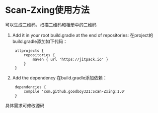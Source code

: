 
# Scan-Zxing使用方法
可以生成二维码，扫描二维码和相册中的二维码


1. Add it in your root build.gradle at the end of repositories:
在project的build.gradle添加如下代码：	

		allprojects {
			repositories {
				maven { url 'https://jitpack.io' }
			}
		}

2. Add the dependency
在build.gradle添加依赖：	

		dependencies {
			compile 'com.github.goodboy321:Scan-Zxing:1.0'
		}


具体需求可修改源码
